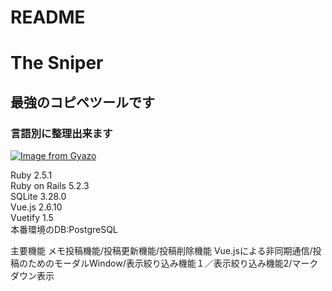# README
# The Sniper
## 最強のコピペツールです
### 言語別に整理出来ます

[![Image from Gyazo](https://i.gyazo.com/fd956bb3365bf9e9e81369f29b5462c6.png)](https://gyazo.com/fd956bb3365bf9e9e81369f29b5462c6)





Ruby 2.5.1<br>
Ruby on Rails 5.2.3<br>
SQLite 3.28.0<br>
Vue.js 2.6.10<br>
Vuetify 1.5<br>
本番環境のDB:PostgreSQL<br>

主要機能
メモ投稿機能/投稿更新機能/投稿削除機能
Vue.jsによる非同期通信/投稿のためのモーダルWindow/表示絞り込み機能１／表示絞り込み機能2/マークダウン表示



